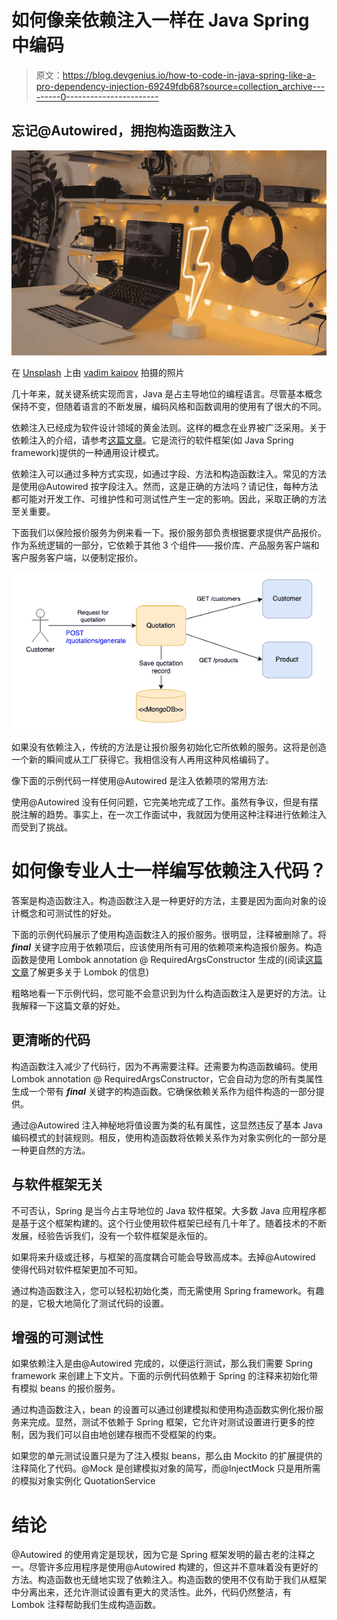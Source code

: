 # 如何像亲依赖注入一样在 Java Spring 中编码

> 原文：<https://blog.devgenius.io/how-to-code-in-java-spring-like-a-pro-dependency-injection-69249fdb68?source=collection_archive---------0----------------------->

## 忘记@Autowired，拥抱构造函数注入

![](img/08d89ff5bbc18fed73fabc3b547ab0d8.png)

在 [Unsplash](https://unsplash.com?utm_source=medium&utm_medium=referral) 上由 [vadim kaipov](https://unsplash.com/@vadimkaipov?utm_source=medium&utm_medium=referral) 拍摄的照片

几十年来，就关键系统实现而言，Java 是占主导地位的编程语言。尽管基本概念保持不变，但随着语言的不断发展，编码风格和函数调用的使用有了很大的不同。

依赖注入已经成为软件设计领域的黄金法则。这样的概念在业界被广泛采用。关于依赖注入的介绍，请参考[这篇文章](https://www.freecodecamp.org/news/a-quick-intro-to-dependency-injection-what-it-is-and-when-to-use-it-7578c84fa88f/)。它是流行的软件框架(如 Java Spring framework)提供的一种通用设计模式。

依赖注入可以通过多种方式实现，如通过字段、方法和构造函数注入。常见的方法是使用@Autowired 按字段注入。然而，这是正确的方法吗？请记住，每种方法都可能对开发工作、可维护性和可测试性产生一定的影响。因此，采取正确的方法至关重要。

下面我们以保险报价服务为例来看一下。报价服务部负责根据要求提供产品报价。作为系统逻辑的一部分，它依赖于其他 3 个组件——报价库、产品服务客户端和客户服务客户端，以便制定报价。

![](img/505ac21f5ed7beddfd96cd432dfca202.png)

如果没有依赖注入，传统的方法是让报价服务初始化它所依赖的服务。这将是创造一个新的瞬间或从工厂获得它。我相信没有人再用这种风格编码了。

像下面的示例代码一样使用@Autowired 是注入依赖项的常用方法:

使用@Autowired 没有任何问题，它完美地完成了工作。虽然有争议，但是有摆脱注解的趋势。事实上，在一次工作面试中，我就因为使用这种注释进行依赖注入而受到了挑战。

# 如何像专业人士一样编写依赖注入代码？

答案是构造函数注入。构造函数注入是一种更好的方法，主要是因为面向对象的设计概念和可测试性的好处。

下面的示例代码展示了使用构造函数注入的报价服务。很明显，注释被删除了。将 ***final*** 关键字应用于依赖项后，应该使用所有可用的依赖项来构造报价服务。构造函数是使用 Lombok annotation @ RequiredArgsConstructor 生成的(阅读[这篇文章](https://medium.com/dev-genius/how-to-magically-speed-up-java-coding-76fa1a68e0f4)了解更多关于 Lombok 的信息)

粗略地看一下示例代码，您可能不会意识到为什么构造函数注入是更好的方法。让我解释一下这篇文章的好处。

## 更清晰的代码

构造函数注入减少了代码行，因为不再需要注释。还需要为构造函数编码。使用 Lombok annotation @ RequiredArgsConstructor，它会自动为您的所有类属性生成一个带有 ***final*** 关键字的构造函数。它确保依赖关系作为组件构造的一部分提供。

通过@Autowired 注入神秘地将值设置为类的私有属性，这显然违反了基本 Java 编码模式的封装规则。相反，使用构造函数将依赖关系作为对象实例化的一部分是一种更自然的方法。

## 与软件框架无关

不可否认，Spring 是当今占主导地位的 Java 软件框架。大多数 Java 应用程序都是基于这个框架构建的。这个行业使用软件框架已经有几十年了。随着技术的不断发展，经验告诉我们，没有一个软件框架是永恒的。

如果将来升级或迁移，与框架的高度耦合可能会导致高成本。去掉@Autowired 使得代码对软件框架更加不可知。

通过构造函数注入，您可以轻松初始化类，而无需使用 Spring framework。有趣的是，它极大地简化了测试代码的设置。

## 增强的可测试性

如果依赖注入是由@Autowired 完成的，以便运行测试，那么我们需要 Spring framework 来创建上下文片。下面的示例代码依赖于 Spring 的注释来初始化带有模拟 beans 的报价服务。

通过构造函数注入，bean 的设置可以通过创建模拟和使用构造函数实例化报价服务来完成。显然，测试不依赖于 Spring 框架，它允许对测试设置进行更多的控制，因为我们可以自由地创建存根而不受框架的约束。

如果您的单元测试设置只是为了注入模拟 beans，那么由 Mockito 的扩展提供的注释简化了代码。@Mock 是创建模拟对象的简写，而@InjectMock 只是用所需的模拟对象实例化 QuotationService

# 结论

@Autowired 的使用肯定是现状，因为它是 Spring 框架发明的最古老的注释之一。尽管许多应用程序是使用@Autowired 构建的，但这并不意味着没有更好的方法。构造函数也无缝地实现了依赖注入。构造函数的使用不仅有助于我们从框架中分离出来，还允许测试设置有更大的灵活性。此外，代码仍然整洁，有 Lombok 注释帮助我们生成构造函数。